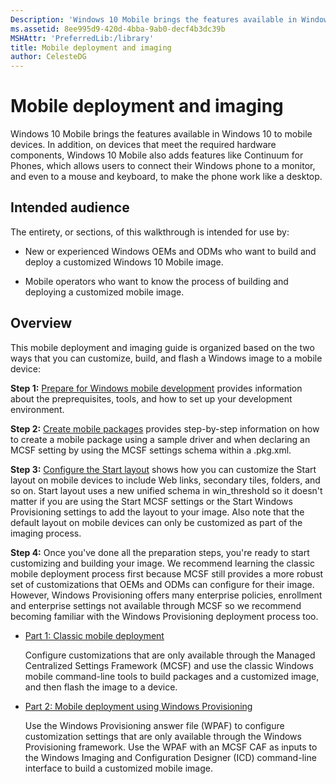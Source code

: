 ```yaml
---
Description: 'Windows 10 Mobile brings the features available in Windows 10 to mobile devices.'
ms.assetid: 8ee995d9-420d-4bba-9ab0-decf4b3dc39b
MSHAttr: 'PreferredLib:/library'
title: Mobile deployment and imaging
author: CelesteDG
---
```


# Mobile deployment and imaging


Windows 10 Mobile brings the features available in Windows 10 to mobile devices. In addition, on devices that meet the required hardware components, Windows 10 Mobile also adds features like Continuum for Phones, which allows users to connect their Windows phone to a monitor, and even to a mouse and keyboard, to make the phone work like a desktop.

## <span id="Intended_audience"></span><span id="intended_audience"></span><span id="INTENDED_AUDIENCE"></span>Intended audience


The entirety, or sections, of this walkthrough is intended for use by:

-   New or experienced Windows OEMs and ODMs who want to build and deploy a customized Windows 10 Mobile image.

-   Mobile operators who want to know the process of building and deploying a customized mobile image.

## <span id="Overview"></span><span id="overview"></span><span id="OVERVIEW"></span>Overview


This mobile deployment and imaging guide is organized based on the two ways that you can customize, build, and flash a Windows image to a mobile device:

**Step 1:** [Prepare for Windows mobile development](preparing-for-windows-mobile-development.md) provides information about the preprequisites, tools, and how to set up your development environment.

**Step 2:** [Create mobile packages](creating-mobile-packages.md) provides step-by-step information on how to create a mobile package using a sample driver and when declaring an MCSF setting by using the MCSF settings schema within a .pkg.xml.

**Step 3:** [Configure the Start layout](configure-the-start-layout.md) shows how you can customize the Start layout on mobile devices to include Web links, secondary tiles, folders, and so on. Start layout uses a new unified schema in win\_threshold so it doesn't matter if you are using the Start MCSF settings or the Start Windows Provisioning settings to add the layout to your image. Also note that the default layout on mobile devices can only be customized as part of the imaging process.

**Step 4:** Once you've done all the preparation steps, you're ready to start customizing and building your image. We recommend learning the classic mobile deployment process first because MCSF still provides a more robust set of customizations that OEMs and ODMs can configure for their image. However, Windows Provisioning offers many enterprise policies, enrollment and enterprise settings not available through MCSF so we recommend becoming familiar with the Windows Provisioning deployment process too.

-   [Part 1: Classic mobile deployment](lab-1--classic-mobile-deployment.md)

    Configure customizations that are only available through the Managed Centralized Settings Framework (MCSF) and use the classic Windows mobile command-line tools to build packages and a customized image, and then flash the image to a device.

-   [Part 2: Mobile deployment using Windows Provisioning](lab-2--mobile-deployment-using-windows-provisioning.md)

    Use the Windows Provisioning answer file (WPAF) to configure customization settings that are only available through the Windows Provisioning framework. Use the WPAF with an MCSF CAF as inputs to the Windows Imaging and Configuration Designer (ICD) command-line interface to build a customized mobile image.

 

 



